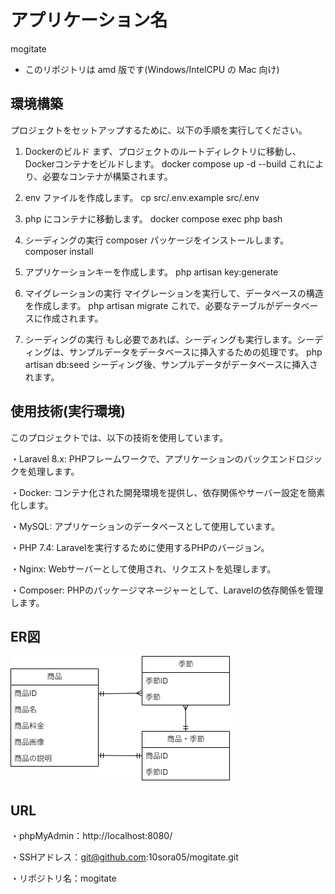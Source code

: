 # アプリケーション名
mogitate


-   このリポジトリは amd 版です(Windows/IntelCPU の Mac 向け)


## 環境構築

プロジェクトをセットアップするために、以下の手順を実行してください。

1. Dockerのビルド
まず、プロジェクトのルートディレクトリに移動し、Dockerコンテナをビルドします。
docker compose up -d --build
これにより、必要なコンテナが構築されます。

2. env ファイルを作成します。
cp src/.env.example src/.env

3. php にコンテナに移動します。
docker compose exec php bash

4. シーディングの実行
composer パッケージをインストールします。
composer install

5. アプリケーションキーを作成します。
php artisan key:generate

6. マイグレーションの実行
マイグレーションを実行して、データベースの構造を作成します。
php artisan migrate
これで、必要なテーブルがデータベースに作成されます。

7. シーディングの実行
もし必要であれば、シーディングも実行します。シーディングは、サンプルデータをデータベースに挿入するための処理です。
php artisan db:seed
シーディング後、サンプルデータがデータベースに挿入されます。



## 使用技術(実行環境)

このプロジェクトでは、以下の技術を使用しています。

・Laravel 8.x: PHPフレームワークで、アプリケーションのバックエンドロジックを処理します。

・Docker: コンテナ化された開発環境を提供し、依存関係やサーバー設定を簡素化します。

・MySQL: アプリケーションのデータベースとして使用しています。

・PHP 7.4: Laravelを実行するために使用するPHPのバージョン。

・Nginx: Webサーバーとして使用され、リクエストを処理します。

・Composer: PHPのパッケージマネージャーとして、Laravelの依存関係を管理します。



## ER図

<img src="ER.drawio.png" alt="ERimg">



## URL

・phpMyAdmin：http://localhost:8080/


・SSHアドレス：git@github.com:10sora05/mogitate.git

・リポジトリ名：mogitate

